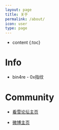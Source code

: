 ```yaml
---
layout: page
title: 关于
permalink: /about/
icon: user
type: page
---
```


* content
{:toc}

# Info

* bin4re - 0x指纹

# Community

* [看雪论坛主页](https://bbs.kanxue.com/homepage-thread-802108-1.htm)

* [微博主页](https://weibo.com/u/5845952017)



